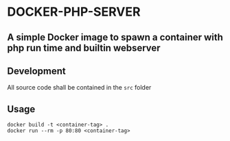 # DOCKER-PHP-SERVER

## A simple Docker image to spawn a container with php run time and builtin webserver

## Development
All source code shall be contained in the `src` folder

## Usage
```
docker build -t <container-tag> .
docker run --rm -p 80:80 <container-tag>
```
